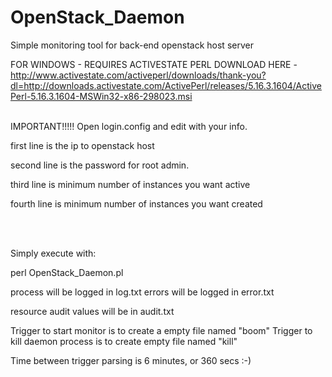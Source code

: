 OpenStack_Daemon
================

Simple monitoring tool for back-end openstack host server

FOR WINDOWS - REQUIRES ACTIVESTATE PERL
DOWNLOAD HERE - http://www.activestate.com/activeperl/downloads/thank-you?dl=http://downloads.activestate.com/ActivePerl/releases/5.16.3.1604/ActivePerl-5.16.3.1604-MSWin32-x86-298023.msi
<br>
<br>

IMPORTANT!!!!!
Open login.config
and edit with your info.


first line is the ip to openstack host

second line is the password for root admin. 

third line is minimum number of instances you want active

fourth line is minimum number of instances  you want created

<br>
<br>

Simply execute with:

perl OpenStack_Daemon.pl

process will be logged in log.txt errors will be logged in error.txt

resource audit values will be in audit.txt

Trigger to start monitor is to create a empty file named "boom" Trigger to kill daemon process is to create empty file named "kill"

Time between trigger parsing is 6 minutes, or 360 secs :-)
